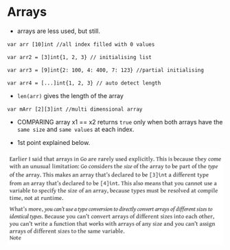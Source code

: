 # Arrays

- arrays are less used, but still.
```
var arr [10]int //all index filled with 0 values
```
```
var arr2 = [3]int{1, 2, 3} // initialising list
```
```
var arr3 = [9]int{2: 100, 4: 400, 7: 123} //partial initialising
```
```
var arr4 = [...]int{1, 2, 3} // auto detect length
```

- `len(arr)` gives the length of the array

```
var mArr [2][3]int //multi dimensional array
```

- COMPARING array x1 == x2 returns `true` only when both arrays have the `same size` and `same values` at each index.

- 1st point explained below.

![arrays suck](image-1.png)